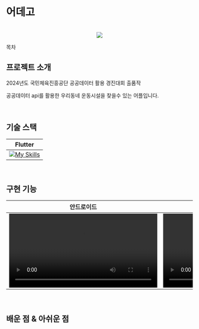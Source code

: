 # 어데고

<p align="center">
  <br>
     <img src="https://github.com/user-attachments/assets/fb4c3a14-d52d-403c-b118-f741ba61bdcf">
  <br>
</p>

목차

## 프로젝트 소개

<p align="justify">
2024년도 국민체육진흥공단 공공데이터 활용 경진대회 출품작
</p>
<p>
공공데이터 api를 활용한 우리동네 운동시설을 찾을수 있는 어플입니다.
</p>

<br>

## 기술 스택

| Flutter |
| :--------: |
|[![My Skills](https://skillicons.dev/icons?i=flutter&theme=light)](https://skillicons.dev)|

<br>

## 구현 기능

|안드로이드|ios|
|:---:|:---:|
|<video src="https://github.com/user-attachments/assets/f1e9848e-f348-4207-8a64-ed724df7cbd7" width="400"/>|<video src="https://github.com/user-attachments/assets/104faf42-0777-4325-80b6-8fd06b4071f6" width="400"/>|


<br>

## 배운 점 & 아쉬운 점

<p align="justify">

</p>

<br>
